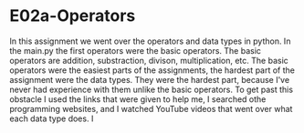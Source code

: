 # E02a-Operators
In this assignment we went over the operators and data types in python. In the main.py the first operators were the basic operators. The basic operators are addition, substraction, divison, multiplication, etc. The basic operators were the easiest parts of the assignments, the hardest part of the assignment were the data types. They were the hardest part, because I've never had experience with them unlike the basic operators. To get past this obstacle I used the links that were given to help me, I searched othe programming websites, and I watched YouTube videos that went over what each data type does. I
